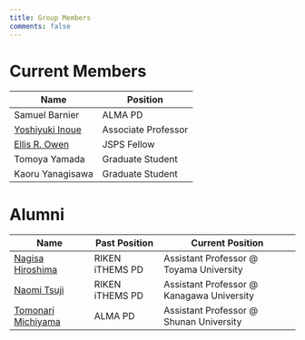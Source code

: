 ```yaml
---
title: Group Members
comments: false
---
```


# Current Members
|Name|Position|
| ---- | ---- |
| Samuel Barnier | ALMA PD |
| [Yoshiyuki Inoue](../../page/profile/) | Associate Professor|
| [Ellis R. Owen](https://www.ellisowen.org/) | JSPS Fellow |
| Tomoya Yamada  |  Graduate Student  |
| Kaoru Yanagisawa  |  Graduate Student  |

# Alumni

|Name| Past Position|Current Position|
| ---- | ---- | ---- |
| [Nagisa Hiroshima](http://ithems-members.riken.jp/Nhirosima/) | RIKEN iTHEMS PD| Assistant Professor @ Toyama University|
| [Naomi Tsuji](https://kenkyu.kanagawa-u.ac.jp/kuhp/KgApp?kyoinId=ymmoyygyggy) | RIKEN iTHEMS PD| Assistant Professor @ Kanagawa University|
| [Tomonari Michiyama](https://tomonarimitiyama.wixsite.com/mitimomo) | ALMA PD | Assistant Professor @ Shunan University|
